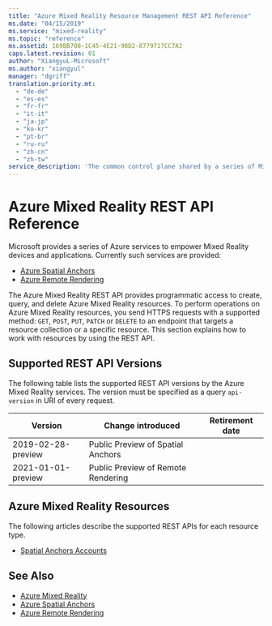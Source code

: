 ```yaml
---
title: "Azure Mixed Reality Resource Management REST API Reference"
ms.date: "04/15/2019"
ms.service: "mixed-reality"
ms.topic: "reference"
ms.assetid: 169BB708-1C45-4E21-98D2-8779717CC7A2
caps.latest.revision: 01
author: "XiangyuL-Microsoft"
ms.author: "xiangyul"
manager: "dgriff"
translation.priority.mt:
  - "de-de"
  - "es-es"
  - "fr-fr"
  - "it-it"
  - "ja-jp"
  - "ko-kr"
  - "pt-br"
  - "ru-ru"
  - "zh-cn"
  - "zh-tw"
service_description: 'The common control plane shared by a series of Mixed Reality cloud service: Azure Spatial Anchors, Azure Remote Rendering, etc.'
---
```


# Azure Mixed Reality REST API Reference
Microsoft provides a series of Azure services to empower Mixed Reality devices and applications. Currently such services are provided:

* [Azure Spatial Anchors](https://azure.microsoft.com/services/spatial-anchors/)
* [Azure Remote Rendering](https://azure.microsoft.com/services/remote-rendering/)

The Azure Mixed Reality REST API provides programmatic access to create, query, and delete Azure Mixed Reality resources. To perform operations on Azure Mixed Reality resources, you send HTTPS requests with a supported method: `GET`, `POST`, `PUT`, `PATCH` or `DELETE` to an endpoint that targets a resource collection or a specific resource. This section explains how to work with resources by using the REST API.

## Supported REST API Versions
The following table lists the supported REST API versions by the Azure Mixed Reality services. The version must be specified as a query `api-version` in URI of every request.

|Version|Change introduced|Retirement date|
|-------------|---------------------|-----------------------|
|2019-02-28-preview|Public Preview of Spatial Anchors||
|2021-01-01-preview|Public Preview of Remote Rendering||

## Azure Mixed Reality Resources
The following articles describe the supported REST APIs for each resource type.

* [Spatial Anchors Accounts](xref:management.azure.com.mixedreality.spatialanchorsaccounts)

## See Also
* [Azure Mixed Reality](https://azure.microsoft.com/topic/mixed-reality/)
* [Azure Spatial Anchors](https://azure.microsoft.com/services/spatial-anchors/)
* [Azure Remote Rendering](https://azure.microsoft.com/services/remote-rendering/)